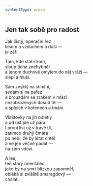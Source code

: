 ```yaml
---
contentType: prose
---
```


## Jen tak sobě pro radost

Jak čistý, operační řez  
lesem a vzduchem a duší —  
je září.

Tam, kde stál strom,  
sloup ticha znehybněl  
a jenom duchové omylem do něj vráží —  
slepí a hluší.

Sám zvyklý na stínání,  
sedám si na pařez  
a brouzdám se zrakem v mlází  
nezobrazených dosud těl —  
a spících v kořenech a tmáni.

Vlaštovky na jih odlétly  
a od úst jde už pára.  
I první list už v trávě tlí,  
zatímco druhý čmárá  
po nebi, že by létat chtěl  
a ne jen věčně padat —  
na zem vdoví.

A les,  
ten starý orientálec,  
jako by na smrt blízkou zapomněl,  
obléká si zvláště smaragdový —  
chalát.
